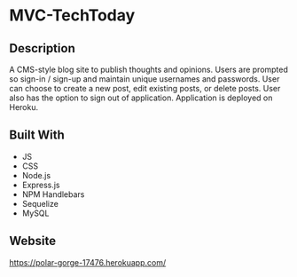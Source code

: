# MVC-TechToday

## Description
A CMS-style blog site to publish thoughts and opinions. Users are prompted so sign-in / sign-up and maintain unique usernames and passwords. User can choose to create a new post, edit existing posts, or delete posts. User also has the option to sign out of application. Application is deployed on Heroku. 

## Built With
* JS
* CSS
* Node.js
* Express.js
* NPM Handlebars
* Sequelize
* MySQL

## Website
https://polar-gorge-17476.herokuapp.com/

